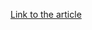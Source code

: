 [Link to the article](https://blog.malwarebytes.com/cybercrime/2017/01/post-holiday-spam-campaign-delivers-neutrino-bot/)

